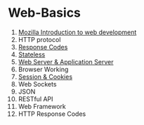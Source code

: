 # Web-Basics
1. [Mozilla Introduction to web development](https://developer.mozilla.org/en-US/docs/Web/Guide/Introduction_to_Web_development)
2. HTTP protocol
  1. [Response Codes](https://en.wikipedia.org/wiki/List_of_HTTP_status_codes)
  2. [Stateless](http://stackoverflow.com/questions/13200152/why-say-that-http-is-a-stateless-protocol)
1. [Web Server & Application Server](http://stackoverflow.com/questions/936197/what-is-the-difference-between-application-server-and-web-server)
1. Browser Working
1. [Session & Cookies](http://stackoverflow.com/questions/359434/differences-between-cookies-and-sessions)
1. Web Sockets
1. JSON
1. RESTful API
1. Web Framework
2. HTTP Response Codes
